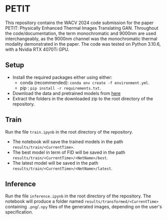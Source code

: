 # PETIT
This repository contains the WACV 2024 code submission for the paper PETIT: Physically Enhanced Thermal Images Translating GAN.
Throughout the code/documentation, the term monochromatic and 9000nm are used interchangeably, as the 9000nm channel was the monochromatic thermal modality demonstrated in the paper.
The code was tested on Python 3.10.6, with a Nvidia RTX 4070Ti GPU.

## Setup
- Install the required packages either using either:
    - conda (recommended): `conda env create -f environment.yml`.
    - pip : `pip install -r requirements.txt`.
- Download the data and pretrained models from [here](https://drive.google.com/drive/folders/1gOGpCNSU7I7FVLerbRtN9z9LpBuuq3WN?usp=sharing)
- Extract the folders in the downloaded zip to the root directory of the repository.

## Train
Run the file `train.ipynb` in the root directory of the repository.
- The notebook will save the trained models in the path `results/train/<CurrentTime>`.
- The best model in term of FID will be saved in the path `results/train/<CurrentTime>/<NetName>/best`.
- The latest model will be saved in the path `results/train/<CurrentTime>/<NetName>/latest`.

## Inference
Run the file `inference.ipynb` in the root directory of the repository.
The notebook will produce a folder named `results/transformed/<CurrentTime>` containing `.png`/`.npy` files of the generated images, depending on the user's specification.